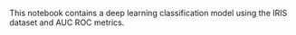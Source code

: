 This notebook contains a deep learning classification model using the IRIS dataset and AUC ROC metrics.
